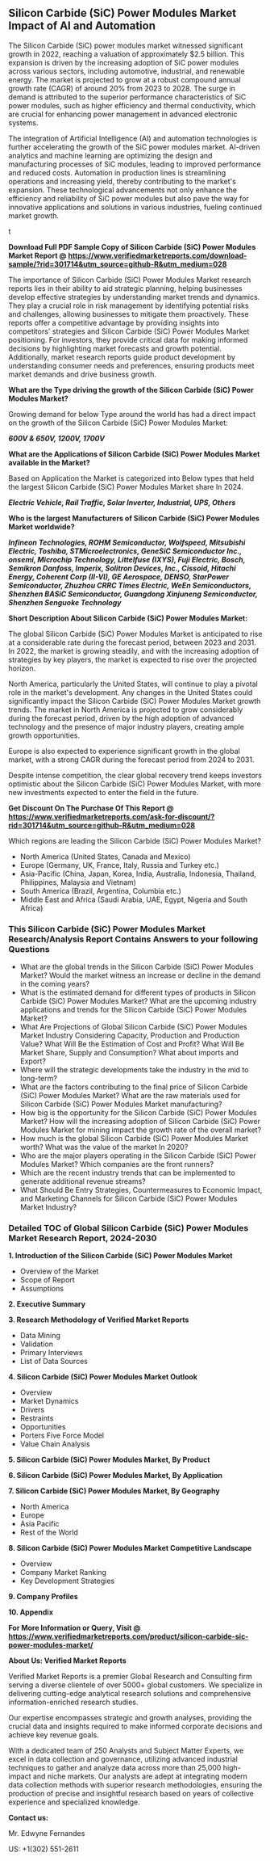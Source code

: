 <h2>Silicon Carbide (SiC) Power Modules Market Impact of AI and Automation</h2><p>The Silicon Carbide (SiC) power modules market witnessed significant growth in 2022, reaching a valuation of approximately $2.5 billion. This expansion is driven by the increasing adoption of SiC power modules across various sectors, including automotive, industrial, and renewable energy. The market is projected to grow at a robust compound annual growth rate (CAGR) of around 20% from 2023 to 2028. The surge in demand is attributed to the superior performance characteristics of SiC power modules, such as higher efficiency and thermal conductivity, which are crucial for enhancing power management in advanced electronic systems.</p><p>The integration of Artificial Intelligence (AI) and automation technologies is further accelerating the growth of the SiC power modules market. AI-driven analytics and machine learning are optimizing the design and manufacturing processes of SiC modules, leading to improved performance and reduced costs. Automation in production lines is streamlining operations and increasing yield, thereby contributing to the market's expansion. These technological advancements not only enhance the efficiency and reliability of SiC power modules but also pave the way for innovative applications and solutions in various industries, fueling continued market growth.</p>t</p><p id="" class=""><strong>Download Full PDF Sample Copy of Silicon Carbide (SiC) Power Modules Market Report @ <a href="https://www.verifiedmarketreports.com/download-sample/?rid=301714&utm_source=github-R&utm_medium=028" target="_blank">https://www.verifiedmarketreports.com/download-sample/?rid=301714&utm_source=github-R&utm_medium=028</a></strong></p><p>The importance of&nbsp;Silicon Carbide (SiC) Power Modules Market research reports lies in their ability to aid strategic planning, helping businesses develop effective strategies by understanding market trends and dynamics. They play a crucial role in risk management by identifying potential risks and challenges, allowing businesses to mitigate them proactively. These reports offer a competitive advantage by providing insights into competitors' strategies and Silicon Carbide (SiC) Power Modules Market positioning. For investors, they provide critical data for making informed decisions by highlighting market forecasts and growth potential. Additionally, market research reports guide product development by understanding consumer needs and preferences, ensuring products meet market demands and drive business growth.</p><p><strong>What are the&nbsp;Type driving the growth of the Silicon Carbide (SiC) Power Modules Market?</strong></p><p id="" class="">Growing demand for below Type around the world has had a direct impact on the growth of the Silicon Carbide (SiC) Power Modules Market:</p><em><strong>600V & 650V, 1200V, 1700V</strong></em></p><strong>What are the&nbsp;Applications&nbsp;of Silicon Carbide (SiC) Power Modules Market available in the Market?</strong></p><p id="" class="">Based on Application the Market is categorized into Below types that held the largest Silicon Carbide (SiC) Power Modules Market share In 2024.</p><em><strong>Electric Vehicle, Rail Traffic, Solar Inverter, Industrial, UPS, Others</strong></em></p><strong>Who is the largest Manufacturers of Silicon Carbide (SiC) Power Modules Market worldwide?</strong></p><p><em><strong>Infineon Technologies, ROHM Semiconductor, Wolfspeed, Mitsubishi Electric, Toshiba, STMicroelectronics, GeneSiC Semiconductor Inc., onsemi, Microchip Technology, Littelfuse (IXYS), Fuji Electric, Bosch, Semikron Danfoss, Imperix, Solitron Devices, Inc., Cissoid, Hitachi Energy, Coherent Corp (II-VI), GE Aerospace, DENSO, StarPower Semiconductor, Zhuzhou CRRC Times Electric, WeEn Semiconductors, Shenzhen BASiC Semiconductor, Guangdong Xinjuneng Semiconductor, Shenzhen Senguoke Technology</strong></em></p><p id="" class=""><strong>Short Description About Silicon Carbide (SiC) Power Modules Market:</strong></p><p>The global Silicon Carbide (SiC) Power Modules Market is anticipated to rise at a considerable rate during the forecast period, between 2023 and 2031. In 2022, the market is growing steadily, and with the increasing adoption of strategies by key players, the market is expected to rise over the projected horizon.</p><p>North America, particularly the United States, will continue to play a pivotal role in the market's development. Any changes in the United States could significantly impact the Silicon Carbide (SiC) Power Modules Market growth trends. The market in North America is projected to grow considerably during the forecast period, driven by the high adoption of advanced technology and the presence of major industry players, creating ample growth opportunities.</p><p>Europe is also expected to experience significant growth in the global market, with a strong CAGR during the forecast period from 2024 to 2031.</p><p>Despite intense competition, the clear global recovery trend keeps investors optimistic about the Silicon Carbide (SiC) Power Modules Market, with more new investments expected to enter the field in the future.</p><p id="" class=""><strong>Get Discount On The Purchase Of This Report @ <a href="https://www.verifiedmarketreports.com/ask-for-discount/?rid=301714&utm_source=github-R&utm_medium=028" target="_blank">https://www.verifiedmarketreports.com/ask-for-discount/?rid=301714&utm_source=github-R&utm_medium=028</a></strong></p>Which regions are leading the Silicon Carbide (SiC) Power Modules Market?</p><ul><li>North America (United States, Canada and Mexico)</li><li>Europe (Germany, UK, France, Italy, Russia and Turkey etc.)</li><li>Asia-Pacific (China, Japan, Korea, India, Australia, Indonesia, Thailand, Philippines, Malaysia and Vietnam)</li><li>South America (Brazil, Argentina, Columbia etc.)</li><li>Middle East and Africa (Saudi Arabia, UAE, Egypt, Nigeria and South Africa)</li></ul><h3 id="" class="">This Silicon Carbide (SiC) Power Modules Market Research/Analysis Report Contains Answers to your following Questions</h3><ul><li>What are the global trends in the Silicon Carbide (SiC) Power Modules Market? Would the market witness an increase or decline in the demand in the coming years?</li><li>What is the estimated demand for different types of products in Silicon Carbide (SiC) Power Modules Market? What are the upcoming industry applications and trends for the Silicon Carbide (SiC) Power Modules Market?</li><li>What Are Projections of Global Silicon Carbide (SiC) Power Modules Market Industry Considering Capacity, Production and Production Value? What Will Be the Estimation of Cost and Profit? What Will Be Market Share, Supply and Consumption? What about imports and Export?</li><li>Where will the strategic developments take the industry in the mid to long-term?</li><li>What are the factors contributing to the final price of Silicon Carbide (SiC) Power Modules Market? What are the raw materials used for Silicon Carbide (SiC) Power Modules Market manufacturing?</li><li>How big is the opportunity for the Silicon Carbide (SiC) Power Modules Market? How will the increasing adoption of Silicon Carbide (SiC) Power Modules Market for mining impact the growth rate of the overall market?</li><li>How much is the global Silicon Carbide (SiC) Power Modules Market worth? What was the value of the market In 2020?</li><li>Who are the major players operating in the Silicon Carbide (SiC) Power Modules Market? Which companies are the front runners?</li><li>Which are the recent industry trends that can be implemented to generate additional revenue streams?</li><li>What Should Be Entry Strategies, Countermeasures to Economic Impact, and Marketing Channels for Silicon Carbide (SiC) Power Modules Market Industry?</li></ul><h3 id="" class="">Detailed TOC of Global Silicon Carbide (SiC) Power Modules Market Research Report, 2024-2030</h3><p id="" class=""><strong>1. Introduction of the Silicon Carbide (SiC) Power Modules Market</strong></p><ul><li>Overview of the Market</li><li>Scope of Report</li><li>Assumptions</li></ul><p id="" class=""><strong>2. Executive Summary</strong></p><p id="" class=""><strong>3. Research Methodology of Verified Market Reports</strong></p><ul><li>Data Mining</li><li>Validation</li><li>Primary Interviews</li><li>List of Data Sources</li></ul><p id="" class=""><strong>4. Silicon Carbide (SiC) Power Modules Market Outlook</strong></p><ul><li>Overview</li><li>Market Dynamics</li><li>Drivers</li><li>Restraints</li><li>Opportunities</li><li>Porters Five Force Model</li><li>Value Chain Analysis</li></ul><p id="" class=""><strong>5. Silicon Carbide (SiC) Power Modules Market, By Product</strong></p><p id="" class=""><strong>6. Silicon Carbide (SiC) Power Modules Market, By Application</strong></p><p id="" class=""><strong>7. Silicon Carbide (SiC) Power Modules Market, By Geography</strong></p><ul><li>North America</li><li>Europe</li><li>Asia Pacific</li><li>Rest of the World</li></ul><p id="" class=""><strong>8. Silicon Carbide (SiC) Power Modules Market Competitive Landscape</strong></p><ul><li>Overview</li><li>Company Market Ranking</li><li>Key Development Strategies</li></ul><p id="" class=""><strong>9. Company Profiles</strong></p><p id="" class=""><strong>10. Appendix</strong></p><p id="" class=""><strong>For More Information or Query, Visit @ <a href="https://www.verifiedmarketreports.com/product/silicon-carbide-sic-power-modules-market/" target="_blank">https://www.verifiedmarketreports.com/product/silicon-carbide-sic-power-modules-market/</a></strong></p><p id="" class=""><strong>About Us: Verified Market Reports</strong></p><p id="" class="">Verified Market Reports is a premier Global Research and Consulting firm serving a diverse clientele of over 5000+ global customers. We specialize in delivering cutting-edge analytical research solutions and comprehensive information-enriched research studies.</p><p id="" class="">Our expertise encompasses strategic and growth analyses, providing the crucial data and insights required to make informed corporate decisions and achieve key revenue goals.</p><p id="" class="">With a dedicated team of 250 Analysts and Subject Matter Experts, we excel in data collection and governance, utilizing advanced industrial techniques to gather and analyze data across more than 25,000 high-impact and niche markets. Our analysts are adept at integrating modern data collection methods with superior research methodologies, ensuring the production of precise and insightful research based on years of collective experience and specialized knowledge.</p><p id="" class=""><strong>Contact us:</strong></p><p id="" class="">Mr. Edwyne Fernandes</p><p id="" class="">US: +1(302) 551-2611</p>